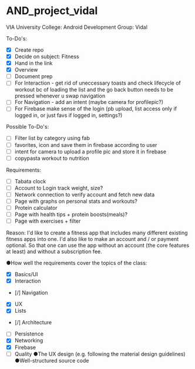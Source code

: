 # AND_project_vidal
VIA University College: Android Development Group: Vidal

To-Do's:
- [x] Create repo
- [x] Decide on subject: Fitness
- [x] Hand in the link
- [x] Overview
- [ ] Document prep
- [ ] For Interaction - get rid of uneccessary toasts and check lifecycle of workout bc of loading the list and the go back button needs to be pressed whenever u swap navigation
- [ ] For Navigation - add an intent (maybe camera for profilepic?)
- [ ] For Firebase make sense of the login (pb upload, list access only if logged in, or just favs if logged in, settings?)

Possible To-Do's:
- [ ] Filter list by category using fab
- [ ] favorites, icon and save them in firebase according to user 
- [ ] intent for camera to upload a profile pic and store it in firebase
- [ ] copypasta workout to nutrition

Requirements:
- [ ] Tabata clock
- [ ] Account to Login track weight, size?
- [ ] Network connection to verify account and fetch new data
- [ ] Page with graphs on personal stats and workouts?
- [ ] Protein calculator
- [ ] Page with health tips + protein boosts(meals)?
- [ ] Page with exercises + filter

Reason: 
I'd like to create a fitness app that includes many different existing fitness apps into one. 
I'd also like to make an account and / or payment optional. So that one can use the app without an account (the core features at least) and without a subscription fee.




●How well the requirements cover the topics of the class:
- [x] Basics/UI
- [x] Interaction
- [/] Navigation
- [x] UX
- [x] Lists
- [/] Architecture
- [ ] Persistence
- [x] Networking
- [x] Firebase
- [ ] Quality
●The UX design (e.g. following the material design guidelines)
●Well-structured source code
